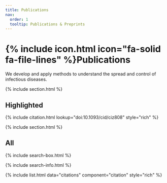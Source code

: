 ```yaml
---
title: Publications
nav:
  order: 1
  tooltip: Publications & Preprints
---
```


# {% include icon.html icon="fa-solid fa-file-lines" %}Publications

We develop and apply methods to understand the spread and control of infectious diseases. 

{% include section.html %}

## Highlighted

{% include citation.html lookup="doi:10.1093/cid/ciz808" style="rich" %}

{% include section.html %}

## All

{% include search-box.html %}

{% include search-info.html %}

{% include list.html data="citations" component="citation" style="rich" %}
